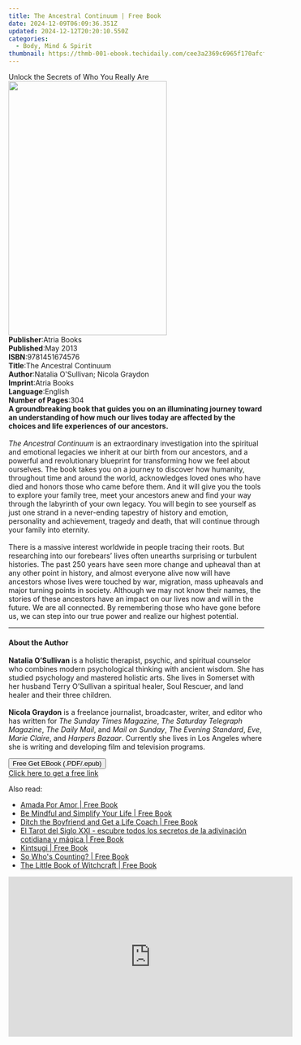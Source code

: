```yaml
---
title: The Ancestral Continuum | Free Book
date: 2024-12-09T06:09:36.351Z
updated: 2024-12-12T20:20:10.550Z
categories:
  - Body, Mind & Spirit
thumbnail: https://thmb-001-ebook.techidaily.com/cee3a2369c6965f170afcf3a44afffed034a1671ddbfe6e1290d4251a914bf30.jpg
---
```

<main id="book-container">
  <div class="flex flex-col">
    <div class="book-brief flex-1 py-6 px-4 sm:p-6 md:py-10 md:px-8">
      <!-- brief-->
      <div class="book-brief-main">
        Unlock the Secrets of Who You Really Are
      </div>
    </div>
    <div
      class="book-meta-info flex-1 grid gap-4 col-start-1 col-end-3 row-start-1 sm:mb-6 sm:grid-cols-4 lg:gap-6 lg:col-start-2 lg:row-end-6 lg:row-span-6 lg:mb-0"
    >
      <div
        class="book-meta-info-left place-content-center mt-4 p-4 text-sm leading-6 col-start-2 col-span-2 dark:text-slate-400"
      >
        <img
          class="w-full h-500 object-cover rounded-lg sm:h-255 sm:col-span-2 lg:col-span-full"
          src="https://img-001-ebook.techidaily.com/4be0418ce06cc1dd898ea80ab44d3202e0452e33e90096b54380f2d42433b8db.jpg"
          alt=""
          width="312"
          height="500"
        />
      </div>
      <div
        class="book-meta-info-right mt-2 col-start-1 row-start-2 col-span-3 self-center"
      >
        <!-- meta data  -->
        <div class="flex flex-col px-4 md:px-8">
          <div class="flex-1">
            <strong>Publisher</strong>:<span class="px-2">Atria Books</span>
          </div>
          <div class="flex-1">
            <strong>Published</strong>:<span class="px-2">May 2013</span>
          </div>
          <div class="flex-1">
            <strong>ISBN</strong>:<span class="px-2">9781451674576</span>
          </div>
          <div class="flex-1">
            <strong>Title</strong>:<span class="px-2"
              >The Ancestral Continuum</span
            >
          </div>
          <div class="flex-1">
            <strong>Author</strong>:<span class="px-2"
              >Natalia O&#39;Sullivan; Nicola Graydon</span
            >
          </div>
          <div class="flex-1">
            <strong>Imprint</strong>:<span class="px-2">Atria Books</span>
          </div>
          <div class="flex-1">
            <strong>Language</strong>:<span class="px-2">English</span>
          </div>
          <div class="flex-1">
            <strong>Number of Pages</strong>:<span class="px-2">304</span>
          </div>
        </div>
      </div>
    </div>
    <div class="book-description flex-1 py-6 px-4 sm:p-6 md:py-10 md:px-8">
      <div class="book-description-main">
        <div accordion-content="" id="description">
          <b
            >A groundbreaking book that guides you on an illuminating journey
            toward an understanding of how much our lives today are affected by
            the choices and life experiences of our ancestors.</b
          ><br /><br /><i>The Ancestral Continuum </i>is an extraordinary
          investigation into the spiritual and emotional legacies we inherit at
          our birth from our ancestors, and a powerful and revolutionary
          blueprint for transforming how we feel about ourselves. The book takes
          you on a journey to discover how humanity, throughout time and around
          the world, acknowledges loved ones who have died and honors those who
          came before them. And it will give you the tools to explore your
          family tree, meet your ancestors anew and find your way through the
          labyrinth of your own legacy. You will begin to see yourself as just
          one strand in a never-ending tapestry of history and emotion,
          personality and achievement, tragedy and death, that will continue
          through your family into eternity.<br />
          <br />There is a massive interest worldwide in people tracing their
          roots. But researching into our forebears’ lives often unearths
          surprising or turbulent histories. The past 250 years have seen more
          change and upheaval than at any other point in history, and almost
          everyone alive now will have ancestors whose lives were touched by
          war, migration, mass upheavals and major turning points in society.
          Although we may not know their names, the stories of these ancestors
          have an impact on our lives now and will in the future. We are all
          connected. By remembering those who have gone before us, we can step
          into our true power and realize our highest potential.
        </div>
        <div class="accordion-fader"></div>
      </div>
    </div>
    <div class="book-excerpts flex-1 py-6 px-4 sm:p-6 md:py-10 md:px-8">
      <!-- excerpts-->
      <div class="book-excerpts-main">
        <hr />
        <h4 class="placeholder placeholder-heading">
          <span>About the Author</span>
        </h4>
        <p>
          <b>Natalia O’Sullivan</b> is a holistic therapist, psychic, and
          spiritual counselor who combines modern psychological thinking with
          ancient wisdom.&nbsp;She has studied psychology and mastered holistic
          arts. She lives in Somerset with her husband Terry O’Sullivan a
          spiritual healer, Soul Rescuer, and land healer and their three
          children.<br /><br /><b>Nicola Graydon</b> is a freelance journalist,
          broadcaster, writer, and editor who has written for
          <i>The Sunday Times Magazine</i>,
          <i>The Saturday Telegraph Magazine</i>, <i>The Daily Mail</i>, and
          <i>Mail on Sunday</i>, <i>The Evening Standard</i>, <i>Eve</i>,
          <i>Marie Claire</i>, and <i>Harpers Bazaar</i>. Currently she lives in
          Los Angeles where she is writing and developing film and television
          programs.
        </p>
      </div>
    </div>
    <div
      class="book-about-author flex-1 py-6 px-4 sm:p-6 md:py-10 md:px-8"
    ></div>
    <div class="book-free-get flex-1 py-6 px-4 sm:p-6 md:py-10 md:px-8">
      <button
        id="btn-free-get"
        class="bg-blue-500 hover:bg-blue-700 text-white font-bold py-2 px-4 rounded"
      >
        Free Get EBook (.PDF/.epub)
      </button>
      <div id="countdown-display" class="px-2 text-lg mt-2"></div>
      <a
        id="free-link"
        class="hidden bg-blue-500 hover:bg-blue-700 text-white font-bold py-2 px-4 rounded"
        href="https://www.ebooks.com/en-us/book/965978/the-ancestral-continuum/natalia-o-sullivan/"
        target="_blank"
        >Click here to get a free link</a
      >
    </div>
    <script>
      let countdownTime = 0;
      let countdownInterval = null;
      document
        .getElementById('btn-free-get')
        .addEventListener('click', startCountdown);
      function startCountdown() {
        countdownTime = new Date().getTime() + 60000 * 3;
        countdownInterval = setInterval(updateCountdown, 1000);
        document.getElementById('btn-free-get').disabled = true;
        document
          .getElementById('btn-free-get')
          .classList.add('bg-gray-500', 'cursor-not-allowed');
      }
      function updateCountdown() {
        let currentTime = new Date().getTime();
        let timeLeft = countdownTime - currentTime;
        let secondsLeft = Math.floor(timeLeft / 1000);
        document.getElementById('countdown-display').innerHTML =
          `Remaining time: ${secondsLeft} seconds.`;
        if (secondsLeft <= 0) {
          clearInterval(countdownInterval);
          document.getElementById('btn-free-get').classList.add('hidden');
          document.getElementById('free-link').classList.remove('hidden');
          document.getElementById('countdown-display').innerHTML = '';
        }
      }
    </script>
  </div>
</main>

<ins class="adsbygoogle"
      style="display:block"
      data-ad-client="ca-pub-7571918770474297"
      data-ad-slot="8358498916"
      data-ad-format="auto"
      data-full-width-responsive="true"></ins>
    

<span class="atpl-alsoreadstyle">Also read:</span>
<div><ul>
<li><a href="https://novels-ebooks.techidaily.com/210571881-9798986306209-amada-por-amor/"><u>Amada Por Amor | Free Book</u></a></li>
<li><a href="https://novels-ebooks.techidaily.com/210571732-9781524869113-be-mindful-and-simplify-your-life/"><u>Be Mindful and Simplify Your Life | Free Book</u></a></li>
<li><a href="https://novels-ebooks.techidaily.com/210571888-9798985515718-ditch-the-boyfriend-and-get-a-life-coach/"><u>Ditch the Boyfriend and Get a Life Coach | Free Book</u></a></li>
<li><a href="https://novels-ebooks.techidaily.com/210571897-9781911134633-el-tarot-del-siglo-xxi-escubre-todos-los-secretos-de-la-adivinacion-cotidiana-y-magica/"><u>El Tarot del Siglo XXI - escubre todos los secretos de la adivinación cotidiana y mágica | Free Book</u></a></li>
<li><a href="https://novels-ebooks.techidaily.com/210571713-9781524855000-kintsugi/"><u>Kintsugi | Free Book</u></a></li>
<li><a href="https://novels-ebooks.techidaily.com/210571711-9781524853044-so-whos-counting/"><u>So Who's Counting? | Free Book</u></a></li>
<li><a href="https://novels-ebooks.techidaily.com/210571717-9781449494827-the-little-book-of-witchcraft/"><u>The Little Book of Witchcraft | Free Book</u></a></li>
</ul></div>

<!-- affiliate ads begin -->
<iframe width="560" height="315" src="https://www.youtube.com/embed/C3cJe7Wgn6I?si=EckDFML-VJ_2sYz8" title="YouTube video player" frameborder="0" allow="accelerometer; autoplay; clipboard-write; encrypted-media; gyroscope; picture-in-picture; web-share" referrerpolicy="strict-origin-when-cross-origin" allowfullscreen></iframe>
<!-- affiliate ads end -->

